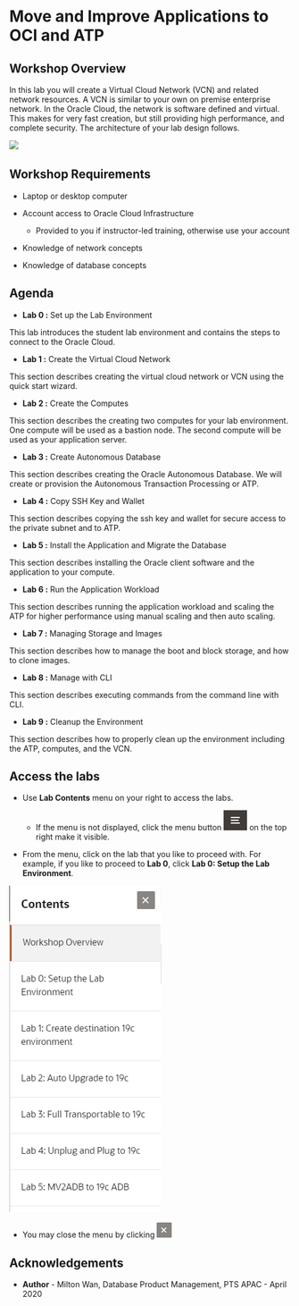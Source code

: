 # Move and Improve Applications to OCI and ATP #

## Workshop Overview ##

In this lab you will create a Virtual Cloud Network (VCN) and related network resources. A VCN is similar to your own on premise enterprise network.  In the Oracle Cloud, the network is software defined and virtual. This makes for very fast creation, but still providing high performance, and complete security. The architecture of your lab design follows.

![](C:\Users\mwan.ORADEV\Documents\GitHub\Move_Improve\about-the-workshop\images\lab-diagram-overview.png)

## Workshop Requirements

- Laptop or desktop computer
- Account access to Oracle Cloud Infrastructure
  - Provided to you if instructor-led training, otherwise use your account

- Knowledge of network concepts
- Knowledge of database concepts

## Agenda

- **Lab 0 :** Set up the Lab Environment

This lab introduces the student lab environment and contains the steps to connect to the Oracle Cloud.

- **Lab 1 :** Create the Virtual Cloud Network

This section describes creating the virtual cloud network or VCN using the quick start wizard.

- **Lab 2 :** Create the Computes

This section describes the creating two computes for your lab environment.  One compute will be used as a bastion node.  The second compute will be used as your application server.

- **Lab 3 :** Create Autonomous Database

This section describes creating the Oracle Autonomous Database.  We will create or provision the Autonomous Transaction Processing or ATP.

- **Lab 4 :** Copy SSH Key and Wallet

This section describes copying the ssh key and wallet for secure access to the private subnet and to ATP.

- **Lab 5 :** Install the Application and Migrate the Database

This section describes installing the Oracle client software and the application to your compute.

- **Lab 6 :** Run the Application Workload

This section describes running the application workload and scaling the ATP for higher performance using manual scaling and then auto scaling.

- **Lab 7 :** Managing Storage and Images

This section describes how to manage the boot and block storage, and how to clone images.

- **Lab 8 :** Manage with CLI

This section describes executing commands from the command line with CLI.

- **Lab 9 :** Cleanup the Environment

This section describes how to properly clean up the environment including the ATP, computes, and the VCN.

## Access the labs ##

- Use **Lab Contents** menu on your right to access the labs.
    - If the menu is not displayed, click the menu button ![](./images/menu-button.png) on the top right  make it visible.

- From the menu, click on the lab that you like to proceed with. For example, if you like to proceed to **Lab 0**, click **Lab 0: Setup the Lab Environment**.

![](./images/menu.png "")

- You may close the menu by clicking ![](./images/menu-close.png "")

## Acknowledgements

- **Author** - Milton Wan, Database Product Management, PTS APAC - April 2020